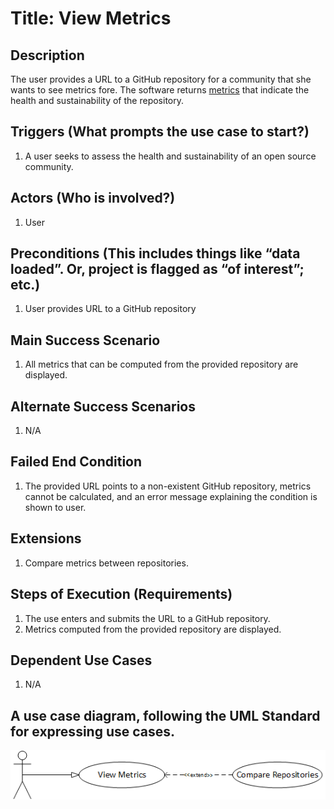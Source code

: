 # Title: View Metrics

## Description
The user provides a URL to a GitHub repository for a community that
she wants to see metrics fore. The software returns
[metrics](https://wiki.linuxfoundation.org/oss-health-metrics/metrics)
that indicate the health and sustainability of the repository.

## Triggers (What prompts the use case to start?)
1. A user seeks to assess the health and sustainability of an open source community.

## Actors (Who is involved?)
1. User

## Preconditions (This includes things like “data loaded”. Or, project is flagged as “of interest”; etc.)
1. User provides URL to a GitHub repository

## Main Success Scenario
1. All metrics that can be computed from the provided repository are displayed.

## Alternate Success Scenarios
1. N/A

## Failed End Condition
1. The provided URL points to a non-existent GitHub repository, metrics cannot
   be calculated, and an error message explaining the condition is shown to user.

## Extensions
1. Compare metrics between repositories.

## Steps of Execution (Requirements)
1. The use enters and submits the URL to a GitHub repository.
2. Metrics computed from the provided repository are displayed.

## Dependent Use Cases
1. N/A

## A use case diagram, following the UML Standard for expressing use cases.
![use case diagram](./diagram/ViewMetrics.png)
